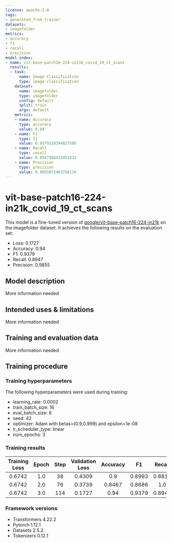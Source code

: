 ```yaml
---
license: apache-2.0
tags:
- generated_from_trainer
datasets:
- imagefolder
metrics:
- accuracy
- f1
- recall
- precision
model-index:
- name: vit-base-patch16-224-in21k_covid_19_ct_scans
  results:
  - task:
      name: Image Classification
      type: image-classification
    dataset:
      name: imagefolder
      type: imagefolder
      config: default
      split: train
      args: default
    metrics:
    - name: Accuracy
      type: accuracy
      value: 0.94
    - name: F1
      type: f1
      value: 0.9379310344827586
    - name: Recall
      type: recall
      value: 0.8947368421052632
    - name: Precision
      type: precision
      value: 0.9855072463768116
---
```


<!-- This model card has been generated automatically according to the information the Trainer had access to. You
should probably proofread and complete it, then remove this comment. -->

# vit-base-patch16-224-in21k_covid_19_ct_scans

This model is a fine-tuned version of [google/vit-base-patch16-224-in21k](https://huggingface.co/google/vit-base-patch16-224-in21k) on the imagefolder dataset.
It achieves the following results on the evaluation set:
- Loss: 0.1727
- Accuracy: 0.94
- F1: 0.9379
- Recall: 0.8947
- Precision: 0.9855

## Model description

More information needed

## Intended uses & limitations

More information needed

## Training and evaluation data

More information needed

## Training procedure

### Training hyperparameters

The following hyperparameters were used during training:
- learning_rate: 0.0002
- train_batch_size: 16
- eval_batch_size: 8
- seed: 42
- optimizer: Adam with betas=(0.9,0.999) and epsilon=1e-08
- lr_scheduler_type: linear
- num_epochs: 3

### Training results

| Training Loss | Epoch | Step | Validation Loss | Accuracy | F1     | Recall | Precision |
|:-------------:|:-----:|:----:|:---------------:|:--------:|:------:|:------:|:---------:|
| 0.6742        | 1.0   | 38   | 0.4309          | 0.9      | 0.8993 | 0.8816 | 0.9178    |
| 0.6742        | 2.0   | 76   | 0.3739          | 0.8467   | 0.8686 | 1.0    | 0.7677    |
| 0.6742        | 3.0   | 114  | 0.1727          | 0.94     | 0.9379 | 0.8947 | 0.9855    |


### Framework versions

- Transformers 4.22.2
- Pytorch 1.12.1
- Datasets 2.5.2
- Tokenizers 0.12.1
